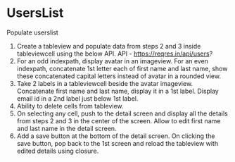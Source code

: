 # UsersList
Populate userslist

1. Create a tableview and populate data from steps 2 and 3 inside tableviewcell using the below API.
API - ​https://reqres.in/api/users​?
2. For an odd indexpath, display avatar in an imageview. For an even indexpath, concatenate 1st letter each of first name and last name, show these concatenated capital letters instead of avatar in a rounded view.
3. Take 2 labels in a tableviewcell beside the avatar imageview. Concatenate first name and last name, display it in a 1st label. Display email id in a 2nd label just below 1st label.
4. Ability to delete cells from tableview.
5. On selecting any cell, push to the detail screen and display all the details
from steps 2 and 3 in the center of the screen. Allow to edit first name and
last name in the detail screen.
6. Add a save button at the bottom of the detail screen. On clicking the save
button, pop back to the 1st screen and reload the tableview with edited details using closure.
